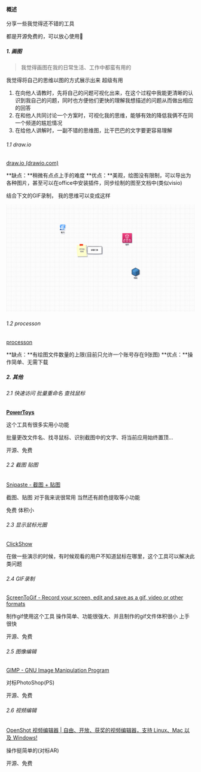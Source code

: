 #### 概述

分享一些我觉得还不错的工具

都是开源免费的，可以放心使用:love_letter:

##### 1. 画图

> 我觉得画图在我的日常生活、工作中都蛮有用的

我觉得将自己的思维以图的方式展示出来 超级有用

1. 在向他人请教时，先将自己的问题可视化出来，在这个过程中我能更清晰的认识到我自己的问题，同时也方便他们更快的理解我想描述的问题从而做出相应的回答
2. 在和他人共同讨论一个方案时，可视化我的思维，能够有效的降低我俩不在同一个频道的尴尬情况
3. 在给他人讲解时，一副不错的思维图，比干巴巴的文字要更容易理解

###### 1.1 draw.io

[draw.io (drawio.com)](https://www.drawio.com/)

**缺点：**稍微有点点上手的难度
**优点：**美观，绘图没有限制，可以导出为各种图片，甚至可以在office中安装插件，同步绘制的图至文档中(类似visio)

结合下文的GIF录制， 我的思维可以变成这样

![sap_sd_flow](./assets/sap_sd_flow.gif)



###### 1.2 processon

[processon](https://www.processon.com/)

**缺点：**有绘图文件数量的上限(目前只允许一个账号存在9张图)
**优点：**操作简单、无需下载



##### 2. 其他

###### 2.1 快速访问 批量重命名 查找鼠标

**[PowerToys](https://learn.microsoft.com/zh-cn/windows/powertoys/)**

这个工具有很多实用小功能

批量更改文件名、找寻鼠标、识别截图中的文字、将当前应用始终置顶...

开源、免费

###### 2.2 截图 贴图

[Snipaste - 截图 + 贴图](https://zh.snipaste.com/)

截图、贴图 对于我来说很常用  当然还有颜色提取等小功能

免费 体积小

###### 2.3 显示鼠标光圈

[ClickShow](https://github.com/cuiliang/ClickShow/releases)

在做一些演示的时候，有时候观看的用户不知道鼠标在哪里，这个工具可以解决此类问题

###### 2.4 GIF录制

[ScreenToGif - Record your screen, edit and save as a gif, video or other formats](https://www.screentogif.com/)

制作gif使用这个工具  操作简单、功能很强大、并且制作的gif文件体积很小 上手很快

开源、免费

###### 2.5 图像编辑

[GIMP - GNU Image Manipulation Program](https://www.gimp.org/)

对标PhotoShop(PS)

开源、免费

###### 2.6 视频编辑

[OpenShot 视频编辑器 | 自由、开放、获奖的视频编辑器，支持 Linux、Mac 以及 Windows!](https://www.openshot.org/zh-hans/)

操作挺简单的(对标AR)

开源、免费